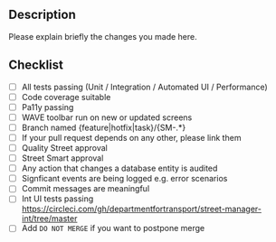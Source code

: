 ## Description

Please explain briefly the changes you made here.

## Checklist

- [ ] All tests passing (Unit / Integration / Automated UI / Performance)
- [ ] Code coverage suitable
- [ ] Pa11y passing
- [ ] WAVE toolbar run on new or updated screens
- [ ] Branch named {feature|hotfix|task}/{SM-.*}
- [ ] If your pull request depends on any other, please link them
- [ ] Quality Street approval
- [ ] Street Smart approval
- [ ] Any action that changes a database entity is audited
- [ ] Signficant events are being logged e.g. error scenarios
- [ ] Commit messages are meaningful
- [ ] Int UI tests passing https://circleci.com/gh/departmentfortransport/street-manager-int/tree/master
- [ ] Add `DO NOT MERGE` if you want to postpone merge
